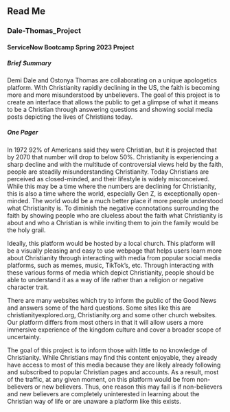 ## Read Me

### Dale-Thomas_Project

#### ServiceNow Bootcamp Spring 2023 Project 

##### Brief Summary

Demi Dale and Ostonya Thomas are collaborating on a unique apologetics platform. With Christianity rapidly declining in the US, the faith is becoming more and more misunderstood by unbelievers. The goal of this project is to create an interface that allows the public to get a glimpse of what it means to be a Christian through answering questions and showing social media posts depicting the lives of Christians today.

##### One Pager

In 1972 92% of Americans said they were Christian, but it is projected that by 2070 that number will drop to below 50%. Christianity is experiencing a sharp decline and with the multitude of controversial views held by the faith, people are steadily misunderstanding Christianity. Today Christians are perceived as closed-minded, and their lifestyle is widely misconceived. While this may be a time where the numbers are declining for Christianity, this is also a time where the world, especially Gen Z, is exceptionally open-minded. The world would be a much better place if more people understood what Christianity is. To diminish the negative connotations surrounding the faith by showing people who are clueless about the faith what Christianity is about and who a Christian is while inviting them to join the family would be the holy grail.

Ideally, this platform would be hosted by a local church. This platform will be a visually pleasing and easy to use webpage that helps users learn more about Christianity through interacting with media from popular social media platforms, such as memes, music, TikTok’s, etc. Through interacting with these various forms of media which depict Christianity, people should be able to understand it as a way of life rather than a religion or negative character trait.

There are many websites which try to inform the public of the Good News and answers some of the hard questions. Some sites like this are christianityexplored.org, Christianity.org and some other church websites. Our platform differs from most others in that it will allow users a more immersive experience of the kingdom culture and cover a broader scope of uncertainty.

The goal of this project is to inform those with little to no knowledge of Christianity. While Christians may find this content enjoyable, they already have access to most of this media because they are likely already following and subscribed to popular Christian pages and accounts. As a result, most of the traffic, at any given moment, on this platform would be from non-believers or new believers. Thus, one reason this may fail is if non-believers and new believers are completely uninterested in learning about the Christian way of life or are unaware a platform like this exists.
